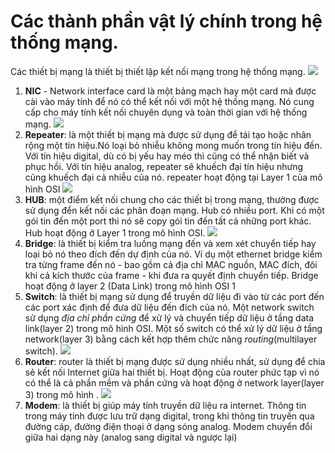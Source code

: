 # Các thành phần vật lý chính trong hệ thống mạng.
Các thiết bị mạng là  thiết bị thiết lập kết nối mạng trong hệ thống mạng.
![](http://i.imgur.com/DKGA3Ow.png)
1. **NIC** - Network interface card là một bảng mạch hay một card mà được cài vào máy tính để nó có thể kết nối với một hệ thống mạng. Nó cung cấp cho máy tính kết nối chuyên dụng và toàn thời gian với hệ thống mạng.
![](http://i.imgur.com/ceHsIXO.png)
2. **Repeater**: là một thiết bị mạng mà được sử dụng để  tái tạo hoặc nhân rộng một tín hiệu.Nó loại bỏ nhiễu không mong muốn trong tín hiệu đến. Với tín hiệu digital, dù có bị yếu hay méo thì cũng có thể nhận biết và phục hồi. Với tín hiệu analog, repeater sẽ khuếch đại tín hiệu nhưng cũng khuếch đại cả nhiễu của nó. repeater hoạt động tại Layer 1 của mô hình OSI
![](http://i.imgur.com/5ywPW4H.png)
3. **HUB**:  một điểm kết nối chung cho các thiết bị trong mạng, thường được sử dụng đển kết nối các phân đoạn mạng. Hub có nhiều port. Khi có một gói tin đến một port thì nó sẽ copy gói tin đến tất cả những port khác. Hub hoạt động ở Layer 1 trong mô hình OSI.
![](http://i.imgur.com/lLrlSnP.png)
4. **Bridge**: là thiết bị kiểm tra luồng mạng đến và xem xét chuyển tiếp hay loại bỏ nó theo đích đến dự định của nó. Ví dụ một ethernet bridge kiểm tra từng frame đến nó - bao gồm cả địa chỉ MAC nguồn, MAC đích, đôi khi cả kích thước của frame - khi đưa ra quyết định chuyển tiếp. Bridge hoạt động ở layer 2 (Data Link) trong mô hình OSI
1[](http://i.imgur.com/FuLbFfh.png)
5. **Switch**: là thiết bị mạng sử dụng để truyền dữ liệu đi vào từ các port đến các port xác định để đưa dữ liệu đến đích của nó. Một network switch sử dụng *địa chỉ phần cứng* để xử lý và chuyển tiếp dữ liệu ở tầng data link(layer 2) trong mô hình OSI. Một số switch có thể xử lý dữ liệu ở tầng network(layer 3) bằng cách kết hợp thêm chức năng *routing*(multilayer switch).
![](http://i.imgur.com/iYZAnjC.png)
6. **Router**: router là thiết bị mạng được sử dụng nhiều nhất, sử dụng để chia sẻ kết nối Internet giữa hai thiết bị. Hoạt động của router phức tạp vì  nó có thể là cả phần mềm và phần cứng và hoạt động ở network layer(layer 3) trong mô hình .
![](http://i.imgur.com/s74UfSY.png)
7. **Modem**: là thiết bị giúp máy tính truyền dữ liệu ra internet. Thông tin trong máy tính được lưu trữ dạng digital, trong khi thông tin truyền qua đường cáp, đường điện thoại ở dạng sóng analog. Modem chuyển đổi giữa hai dạng này (analog sang digital và ngược lại)
